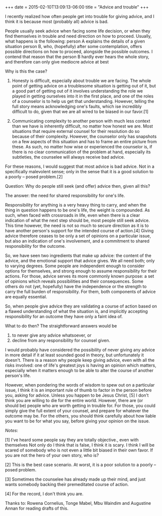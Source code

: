 +++
date = 2015-02-10T13:09:13-06:00
title = "Advice and trouble"
+++

I recently realized how often people get into trouble for giving advice, and I think it  is because most (probably all) advice is bad. 

People usually seek advice when  facing some life decision, or when they find themselves in trouble and need direction on how to proceed. Usually, what happens is the following: person A explains the details of a given situation person B, who, (hopefully) after some contemplation, offers possible directions on how to proceed, alongside the possible outcomes. I contend that  reason that the person B hardly ever hears the whole story, and therefore can only give mediocre advice at best

Why is this the case?

1. Honesty is difficult, especially about trouble we are facing. The whole point of getting advice on a troublesome situation is getting out of it, but a good part of getting out of it involves understanding the role we played in getting ourselves into it in the first place, and one of the roles of a counselor is to help us get that understanding. However, telling the full story means acknowledging one's faults, which ise incredibly difficult to do, given that we are all wired to be biased in our favor.[1]

2. Communicating complexity to another person with much less context than we have is inherently difficult, no matter how honest we are. Most situations that require external counsel for their resolution do so because of their complexity. However, the counselor only has snapshots on a few aspects of this situation and has to frame an entire picture from these. As such, no matter how wise or experienced the counselor is, if there is no clear communication of the problem at hand, especially its subtleties, the counselee will always receive bad advice. 

For these reasons, I would suggest that most advice is bad advice. Not in a specifically malevolent sense; only in the sense that it is a good solution to a poorly – posed problem.[2] 

Question: Why do people still seek (and offer) advice then, given all this?

The answer:  the need for shared responsibility for one's life.

Responsibility for anything is a very heavy thing to carry, and when the thing in question happens to be one's life, the weight is compounded. As such, when faced with crossroads in life, even when there is a clear indication of what the next step should be, most people still seek advice. This time however, the need is not so much to secure direction as it is to have another person's support for the intended course of action.[4] Giving advice therefore ceases to be only a set of opinions on a particular issue, but also an indication of one's involvement, and a commitment to shared responsibility for the outcome.

So, we have seen two ingredients that make up advice: the content of the advice, and the emotional support that advice gives. We all need both; only to varying degrees. Some people are independent enough to consider options for themselves, and strong enough to assume responsibility for their actions. For those, advice serves its more commonly known purpose: a set of opinions which reveals possibilities and their consequences. Some others do not (yet, hopefully) have the independence or the strength to carry the full burden of responsibility. For them, both components of advice are equally essential.

So, when people give advice they are validating a course of action based on a flawed understanding of what the situation is, and implicitly accepting responsibility for an outcome they have only a faint idea of. 

What to do then? The straightforward answers would be 

1.	to never give any advice whatsoever, or 
2.	decline from any responsibility for counsel given.

I would probably have considered the possibility of never giving any advice in more detail if it at least sounded good in theory, but unfortunately it doesn't. There is a reason why people keep giving advice, even with all the risks involved: one of life's greatest joys is having an opinion which matters, especially when it matters enough to be able to alter the course of another person's life.

However, when pondering the words of wisdom to spew out on a particular issue, I think it is an important rule of thumb to factor in the person before you, asking for advice. Unless you happen to be Jesus Christ, [5] I don't think you are willing to die for the entire world. However, there are (or should be) people who are worth getting in trouble for. For those, you could simply give the full extent of your counsel, and prepare for whatever the outcome may be. For the others, you should think carefully about how liable you want to be for what you say, before giving your opinion on the issue.

*Notes*:

[1] I've heard some people say they are totally objective., even with themselves Not only do I think that is false, I think it is scary. I think I will be scared of somebody who is not even a little bit biased in their own favor. If you are not the hero of your own story, who is?

[2] This is the best case scenario. At worst, it is a poor solution to a poorly – posed problem.

[3] Sometimes the counselee has already made up their mind, and just wants somebody backing their premeditated course of action.

[4] For the record, I don't think you are.

Thanks to: Rowena Cornelius, Tonge Mabel, Mbu Waindim and Augustine Annan for reading drafts of this.
